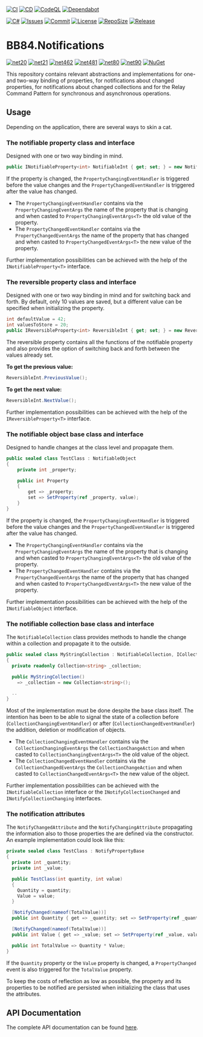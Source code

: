 [![CI](https://github.com/BoBoBaSs84/BB84.Notifications/actions/workflows/ci.yml/badge.svg?branch=main)](https://github.com/BoBoBaSs84/BB84.Notifications/actions/workflows/ci.yml)
[![CD](https://github.com/BoBoBaSs84/BB84.Notifications/actions/workflows/cd.yml/badge.svg?branch=main)](https://github.com/BoBoBaSs84/BB84.Notifications/actions/workflows/cd.yml)
[![CodeQL](https://github.com/BoBoBaSs84/BB84.Notifications/actions/workflows/github-code-scanning/codeql/badge.svg?branch=main)](https://github.com/BoBoBaSs84/BB84.Notifications/actions/workflows/github-code-scanning/codeql)
[![Dependabot](https://github.com/BoBoBaSs84/BB84.Notifications/actions/workflows/dependabot/dependabot-updates/badge.svg?branch=main)](https://github.com/BoBoBaSs84/BB84.Notifications/actions/workflows/dependabot/dependabot-updates)

[![C#](https://img.shields.io/badge/C%23-13.0-239120)](https://github.com/BoBoBaSs84/BB84.Notifications)
[![Issues](https://img.shields.io/github/issues/BoBoBaSs84/BB84.Notifications)](https://github.com/BoBoBaSs84/BB84.Notifications/issues)
[![Commit](https://img.shields.io/github/last-commit/BoBoBaSs84/BB84.Notifications)](https://github.com/BoBoBaSs84/BB84.Notifications/commit/main)
[![License](https://img.shields.io/github/license/BoBoBaSs84/BB84.Notifications)](https://github.com/BoBoBaSs84/BB84.Notifications/blob/main/LICENSE)
[![RepoSize](https://img.shields.io/github/repo-size/BoBoBaSs84/BB84.Notifications)](https://github.com/BoBoBaSs84/BB84.Notifications)
[![Release](https://img.shields.io/github/v/release/BoBoBaSs84/BB84.Notifications)](https://github.com/BoBoBaSs84/BB84.Notifications/releases/latest)

# BB84.Notifications

[![net20](https://img.shields.io/badge/netstandard2.0-5C2D91?logo=.NET&labelColor=gray)](https://github.com/BoBoBaSs84/BB84.Notifications)
[![net21](https://img.shields.io/badge/netstandard2.1-5C2D91?logo=.NET&labelColor=gray)](https://github.com/BoBoBaSs84/BB84.Notifications)
[![net462](https://img.shields.io/badge/net462-5C2D91?logo=.NET&labelColor=gray)](https://github.com/BoBoBaSs84/BB84.Notifications)
[![net481](https://img.shields.io/badge/net481-5C2D91?logo=.NET&labelColor=gray)](https://github.com/BoBoBaSs84/BB84.Notifications)
[![net80](https://img.shields.io/badge/net8.0-5C2D91?logo=.NET&labelColor=gray)](https://github.com/BoBoBaSs84/BB84.Notifications)
[![net90](https://img.shields.io/badge/net9.0-5C2D91?logo=.NET&labelColor=gray)](https://github.com/BoBoBaSs84/BB84.Notifications)
[![NuGet](https://img.shields.io/nuget/v/BB84.Notifications.svg?logo=nuget&logoColor=white)](https://www.nuget.org/packages/BB84.Notifications)

This repository contains relevant abstractions and implementations for one- and two-way binding of properties, for notifications about changed properties, for notifications about changed collections and for the Relay Command Pattern for synchronous and asynchronous operations.

## Usage

Depending on the application, there are several ways to skin a cat.

### The notifiable property class and interface

Designed with one or two way binding in mind.

```csharp
public INotifiableProperty<int> NotifiableInt { get; set; } = new NotifiableProperty<int>(default);
```

If the property is changed, the `PropertyChangingEventHandler` is triggered before the value changes and the `PropertyChangedEventHandler` is triggered after the value has changed.

- The `PropertyChangingEventHandler` contains via the `PropertyChangingEventArgs` the name of the property that is changing and when casted to `PropertyChangingEventArgs<T>` the old value of the property.
- The `PropertyChangedEventHandler` contains via the `PropertyChangedEventArgs` the name of the property that has changed and when casted to `PropertyChangedEventArgs<T>` the new value of the property.

Further implementation possibilities can be achieved with the help of the `INotifiableProperty<T>` interface.

### The reversible property class and interface

Designed with one or two way binding in mind and for switching back and forth. By default, only 10 values are saved, but a different value can be specified when initializing the property.

```csharp
int defaultValue = 42;
int valuesToStore = 20;
public IReversibleProperty<int> ReversibleInt { get; set; } = new ReversibleProperty<int>(defaultValue, valuesToStore);
```

The reversible property contains all the functions of the notifiable property and also provides the option of switching back and forth between the values already set.

**To get the previous value:**

```csharp
ReversibleInt.PreviousValue();
```

**To get the next value:**

```csharp
ReversibleInt.NextValue();
```

Further implementation possibilities can be achieved with the help of the `IReversibleProperty<T>` interface.

### The notifiable object base class and interface

Designed to handle changes at the class level and propagate them.

```csharp
public sealed class TestClass : NotifiableObject
{
    private int _property;

    public int Property
    {
        get => _property;
        set => SetProperty(ref _property, value);
    }
}
```

If the property is changed, the `PropertyChangingEventHandler` is triggered before the value changes and the `PropertyChangedEventHandler` is triggered after the value has changed.

- The `PropertyChangingEventHandler` contains via the `PropertyChangingEventArgs` the name of the property that is changing and when casted to `PropertyChangingEventArgs<T>` the old value of the property.
- The `PropertyChangedEventHandler` contains via the `PropertyChangedEventArgs` the name of the property that has changed and when casted to `PropertyChangedEventArgs<T>` the new value of the property.

Further implementation possibilities can be achieved with the help of the `INotifiableObject` interface.

### The notifiable collection base class and interface

The `NotifiableCollection` class provides methods to handle the change within a collection and propagate it to the outside.

```csharp
public sealed class MyStringCollection : NotifiableCollection, ICollection<string>
{
  private readonly Collection<string> _collection;

  public MyStringCollection()
    => _collection = new Collection<string>();

  ..
}
```

Most of the implementation must be done despite the base class itself. The intention has been to be able to signal the state of a collection before (`CollectionChangingEventHandler`) or after (`CollectionChangedEventHandler`) the addition, deletion or modification of objects.

- The `CollectionChangingEventHandler` contains via the `CollectionChangingEventArgs` the `CollectionChangeAction` and when casted to `CollectionChangingEventArgs<T>` the old value of the object.
- The `CollectionChangedEventHandler` contains via the `CollectionChangedEventArgs` the `CollectionChangeAction` and when casted to `CollectionChangedEventArgs<T>` the new value of the object.

Further implementation possibilities can be achieved with the `INotifiableCollection` interface or the `INotifyCollectionChanged` and `INotifyCollectionChanging` interfaces.

### The notification attributes

The `NotifyChangedAttribute` and the `NotifyChangingAttribute` propagating the information also to those properties the are defined via the constructor. An example implementation could look like this:

```csharp
private sealed class TestClass : NotifyPropertyBase
{
  private int _quantity;
  private int _value;

  public TestClass(int quantity, int value)
  {
    Quantity = quantity;
    Value = value;
  }

  [NotifyChanged(nameof(TotalValue))]
  public int Quantity { get => _quantity; set => SetProperty(ref _quantity, value); }

  [NotifyChanged(nameof(TotalValue))]
  public int Value { get => _value; set => SetProperty(ref _value, value); }

  public int TotalValue => Quantity * Value;
}
```

If the `Quantity` property or the `Value` property is changed, a `PropertyChanged` event is also triggered for the `TotalValue` property.

To keep the costs of reflection as low as possible, the property and its properties to be notified are persisted when initializing the class that uses the attributes.

## API Documentation

The complete API documentation can be found [here](https://bobobass84.github.io/BB84.Notifications/).
